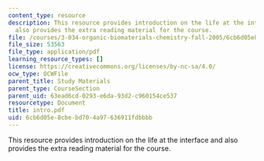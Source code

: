 ```yaml
---
content_type: resource
description: This resource provides introduction on the life at the interface and
  also provides the extra reading material for the course.
file: /courses/3-034-organic-biomaterials-chemistry-fall-2005/6cb6d05e8cbebd704a97636911fdbbbb_intro.pdf
file_size: 53563
file_type: application/pdf
learning_resource_types: []
license: https://creativecommons.org/licenses/by-nc-sa/4.0/
ocw_type: OCWFile
parent_title: Study Materials
parent_type: CourseSection
parent_uid: 63ead6cd-0293-e6da-93d2-c960154ce537
resourcetype: Document
title: intro.pdf
uid: 6cb6d05e-8cbe-bd70-4a97-636911fdbbbb
---
```

This resource provides introduction on the life at the interface and also provides the extra reading material for the course.